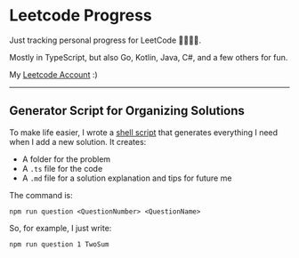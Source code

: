 # Leetcode Progress

Just tracking personal progress for LeetCode 🏄‍♂️🏄‍♂️.

Mostly in TypeScript, but also Go, Kotlin, Java, C#, and a few others for fun.

My [Leetcode Account](https://leetcode.com/jack_joseph/) :)

---

## Generator Script for Organizing Solutions

To make life easier, I wrote a
[shell script](https://github.com/dunleavyjack/Leetcode-Progress/blob/main/add_question.sh)
that generates everything I need when I add a new solution. It creates:

- A folder for the problem
- A `.ts` file for the code
- A `.md` file for a solution explanation and tips for future me

The command is:

```shell
npm run question <QuestionNumber> <QuestionName>
```

So, for example, I just write:

```shell
npm run question 1 TwoSum
```
